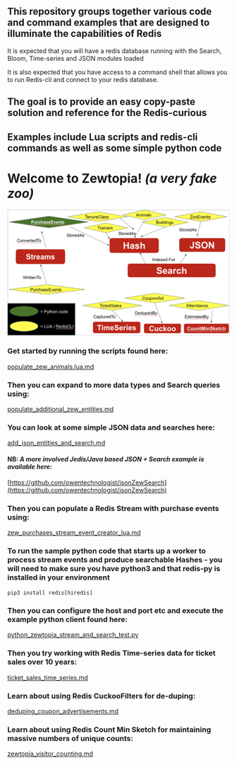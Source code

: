 ## This repository groups together various code and command examples that are designed to illuminate the  capabilities of Redis

It is expected that you will have a redis database running with the Search, Bloom, Time-series and JSON modules loaded

It is also expected that you have access to a command shell that allows you to run Redis-cli and connect to your redis database.

## The goal is to provide an easy copy-paste solution and reference for the Redis-curious
## Examples include Lua scripts and redis-cli commands as well as some simple python code

# Welcome to Zewtopia!  <em>(a very fake zoo)</em>
![Zewtopia202211_Entities_Datatyoes_and_manufacture](./Zewtopia202211.png)


### Get started by running the scripts found here:
[populate_zew_animals.lua.md](./populate_zew_animals.lua.md)

### Then you can expand to more data types and Search queries using:
[populate_additional_zew_entities.md](./populate_additional_zew_entities.md)

### You can look at some simple JSON data and searches here:
[add_json_entities_and_search.md](./add_json_entities_and_search.md)

#### NB: <em> A more involved Jedis/Java based JSON + Search example is available here:</em>
[https://github.com/owentechnologist/jsonZewSearch](https://github.com/owentechnologist/jsonZewSearch)

### Then you can populate a Redis Stream with purchase events using:
[zew_purchases_stream_event_creator_lua.md](./zew_purchases_stream_event_creator_lua.md)

### To run the sample python code that starts up a worker to process stream events and produce searchable Hashes -  you will need to make sure you have python3 and that redis-py is installed in your environment
``` 
pip3 install redis[hiredis]
```

### Then you can configure the host and port etc and execute the example python client found here:
[python_zewtopia_stream_and_search_test.py](./python_zewtopia_stream_and_search_test.py)


### Then you try working with Redis Time-series data for ticket sales over 10 years:
[ticket_sales_time_series.md](./ticket_sales_time_series.md)

### Learn about using Redis CuckooFilters for de-duping:
[deduping_coupon_advertisements.md](./deduping_coupon_advertisements.md)

### Learn about using Redis Count Min Sketch for maintaining massive numbers of unique counts:
[zewtopia_visitor_counting.md](./zewtopia_visitor_counting.md)
